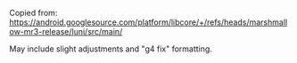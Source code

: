 Copied from:
https://android.googlesource.com/platform/libcore/+/refs/heads/marshmallow-mr3-release/luni/src/main/ 

May include slight adjustments and "g4 fix" formatting.
